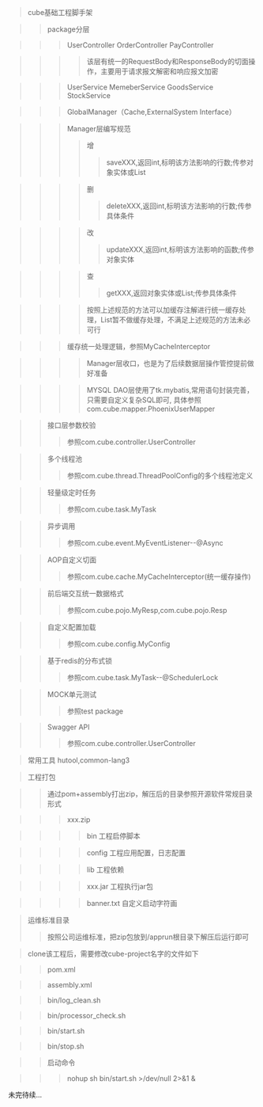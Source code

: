 > cube基础工程脚手架

>> package分层

>>> UserController OrderController PayController

>>>> 该层有统一的RequestBody和ResponseBody的切面操作，主要用于请求报文解密和响应报文加密

>>> UserService MemeberService GoodsService StockService

>>> GlobalManager（Cache,ExternalSystem Interface）

>>> Manager层编写规范
>>>> 增 
>>>>> saveXXX,返回int,标明该方法影响的行数;传参对象实体或List

>>>> 删
>>>>> deleteXXX,返回int,标明该方法影响的行数;传参具体条件

>>>> 改 
>>>>> updateXXX,返回int,标明该方法影响的函数;传参对象实体

>>>> 查
>>>>> getXXX,返回对象实体或List;传参具体条件

>>>> 按照上述规范的方法可以加缓存注解进行统一缓存处理，List暂不做缓存处理，不满足上述规范的方法未必可行

>>> 缓存统一处理逻辑，参照MyCacheInterceptor

>>>> Manager层收口，也是为了后续数据层操作管控提前做好准备

>>>> MYSQL DAO层使用了tk.mybatis,常用语句封装完善，只需要自定义复杂SQL即可,              具体参照com.cube.mapper.PhoenixUserMapper

>> 接口层参数校验
>>> 参照com.cube.controller.UserController

>> 多个线程池
>>> 参照com.cube.thread.ThreadPoolConfig的多个线程池定义

>> 轻量级定时任务
>>> 参照com.cube.task.MyTask

>> 异步调用
>>> 参照com.cube.event.MyEventListener--@Async

>> AOP自定义切面
>>> 参照com.cube.cache.MyCacheInterceptor(统一缓存操作)

>> 前后端交互统一数据格式
>>> 参照com.cube.pojo.MyResp,com.cube.pojo.Resp

>> 自定义配置加载
>>> 参照com.cube.config.MyConfig

>> 基于redis的分布式锁
>>> 参照com.cube.task.MyTask--@SchedulerLock

>> MOCK单元测试
>>> 参照test package

>> Swagger API
>>> 参照com.cube.controller.UserController



> 常用工具
hutool,common-lang3

> 工程打包

>> 通过pom+assembly打出zip，解压后的目录参照开源软件常规目录形式

>>> xxx.zip

>>>> bin        工程启停脚本

>>>> config     工程应用配置，日志配置

>>>> lib        工程依赖

>>>> xxx.jar    工程执行jar包

>>>> banner.txt 自定义启动字符画

> 运维标准目录
>> 按照公司运维标准，把zip包放到/apprun根目录下解压后运行即可

> clone该工程后，需要修改cube-project名字的文件如下

>> pom.xml

>> assembly.xml

>> bin/log_clean.sh

>> bin/processor_check.sh

>> bin/start.sh

>> bin/stop.sh

>> 启动命令

>>> nohup sh bin/start.sh >/dev/null 2>&1 &

未完待续...








